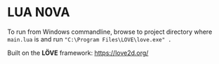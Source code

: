 # LUA N0VA

To run from Windows commandline, browse to project directory where `main.lua` is and run `"C:\Program Files\LOVE\love.exe" .`

Built on the **LÖVE** framework: https://love2d.org/